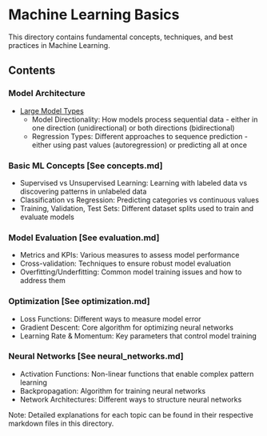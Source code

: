 # Machine Learning Basics

This directory contains fundamental concepts, techniques, and best practices in Machine Learning.

## Contents

### Model Architecture

- [Large Model Types](large-models-types.md)
  - Model Directionality: How models process sequential data - either in one direction (unidirectional) or both directions (bidirectional)
  - Regression Types: Different approaches to sequence prediction - either using past values (autoregression) or predicting all at once

### Basic ML Concepts [See concepts.md]

- Supervised vs Unsupervised Learning: Learning with labeled data vs discovering patterns in unlabeled data
- Classification vs Regression: Predicting categories vs continuous values
- Training, Validation, Test Sets: Different dataset splits used to train and evaluate models

### Model Evaluation [See evaluation.md]

- Metrics and KPIs: Various measures to assess model performance
- Cross-validation: Techniques to ensure robust model evaluation
- Overfitting/Underfitting: Common model training issues and how to address them

### Optimization [See optimization.md]

- Loss Functions: Different ways to measure model error
- Gradient Descent: Core algorithm for optimizing neural networks
- Learning Rate & Momentum: Key parameters that control model training

### Neural Networks [See neural_networks.md]

- Activation Functions: Non-linear functions that enable complex pattern learning
- Backpropagation: Algorithm for training neural networks
- Network Architectures: Different ways to structure neural networks

Note: Detailed explanations for each topic can be found in their respective markdown files in this directory.
